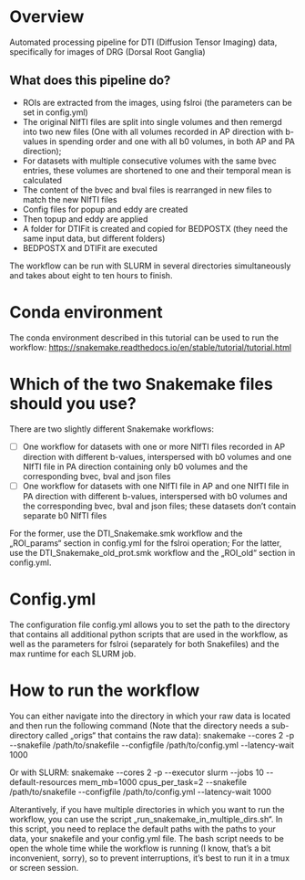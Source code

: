 # Overview

Automated processing pipeline for DTI (Diffusion Tensor Imaging) data, specifically for images of DRG (Dorsal Root Ganglia)

## What does this pipeline do?
- ROIs are extracted from the images, using fslroi (the parameters can be set in config.yml)
- The original NIfTI files are split into single volumes and then remergd into two new files (One with all volumes recorded in AP direction with b-values in spending order and one with all b0 volumes, in both AP and PA direction); 
- For datasets with multiple consecutive volumes with the same bvec entries, these volumes are shortened to one and their temporal mean is calculated
- The content of the bvec and bval files is rearranged in new files to match the new NIfTI files
- Config files for popup and eddy are created
- Then topup and eddy are applied
- A folder for DTIFit is created and copied for BEDPOSTX (they need the same input data, but different folders)
- BEDPOSTX and DTIFit are executed

The workflow can be run with SLURM in several directories simultaneously and takes about eight to ten hours to finish.


# Conda environment

The conda environment described in this tutorial can be used to run the workflow:  https://snakemake.readthedocs.io/en/stable/tutorial/tutorial.html


# Which of the two Snakemake files should you use?

There are two slightly different Snakemake workflows: 
- [ ] One workflow for datasets with one or more NIfTI files recorded in AP direction with different b-values, interspersed with b0 volumes and one NIfTI file in PA direction containing only b0 volumes and the corresponding bvec, bval and json files
- [ ] One workflow for datasets with one NIfTI file in AP and one NIfTI file in PA direction with different b-values, interspersed with b0 volumes and the corresponding bvec, bval and json files; these datasets don’t contain separate b0 NIfTI files

For the former, use the DTI_Snakemake.smk workflow and the „ROI_params“ section in config.yml for the fslroi operation; For the latter, use the DTI_Snakemake_old_prot.smk workflow and the „ROI_old“ section in config.yml.


# Config.yml

The configuration file config.yml allows you to set the path to the directory that contains all additional python scripts that are used in the workflow, as well as the parameters for fslroi (separately for both Snakefiles) and the max runtime for each SLURM job. 


# How to run the workflow

You can either navigate into the directory in which your raw data is located and then run the following command (Note that the directory needs a sub-directory called „origs“ that contains the raw data):
snakemake --cores 2  -p --snakefile /path/to/snakefile --configfile /path/to/config.yml --latency-wait 1000 

Or with SLURM: 
snakemake --cores 2  -p --executor slurm --jobs 10 --default-resources mem_mb=1000 cpus_per_task=2 --snakefile /path/to/snakefile --configfile /path/to/config.yml --latency-wait 1000 

Alterantively, if you have multiple directories in which you want to run the workflow, you can use the script „run_snakemake_in_multiple_dirs.sh“. In this script, you need to replace the default paths with the paths to your data, your snakefile and your config.yml file. The bash script needs to be open the whole time while the workflow is running (I know, that’s a bit inconvenient, sorry), so to prevent interruptions, it’s best to run it in a tmux or screen session.
